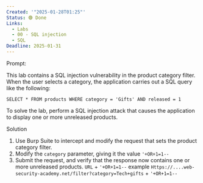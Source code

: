 ```yaml
---
Created: '"2025-01-28T01:25"'
Status: 🟢 Done
Links:
  - Labs
  - 00 - SQL injection
  - SQL
Deadline: 2025-01-31
---
```




Prompt: 

This lab contains a SQL injection vulnerability in the product category filter. When the user selects a category, the application carries out a SQL query like the following:

`SELECT * FROM products WHERE category = 'Gifts' AND released = 1`

To solve the lab, perform a SQL injection attack that causes the application to display one or more unreleased products.

Solution 
1. Use Burp Suite to intercept and modify the request that sets the product category filter.
2. Modify the `category` parameter, giving it the value `'+OR+1=1--`
3. Submit the request, and verify that the response now contains one or more unreleased products.
	   `URL` + `'+OR+1=1--` example `Https://....web-security-academy.net/filter?category=Tech+gifts` + `'+OR+1=1-- `

